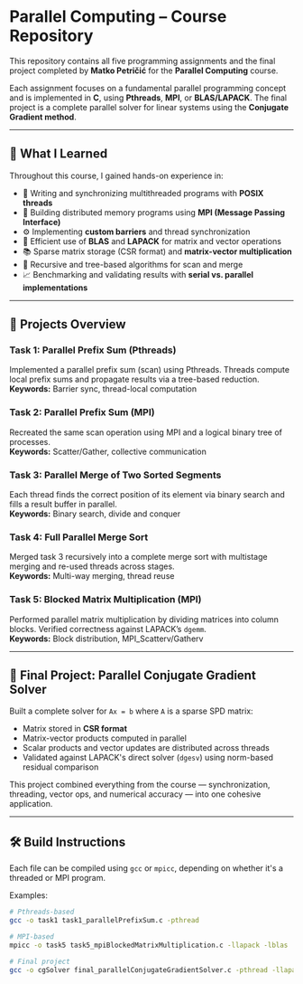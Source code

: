 # Parallel Computing – Course Repository

This repository contains all five programming assignments and the final project completed by **Matko Petričić** for the **Parallel Computing** course.

Each assignment focuses on a fundamental parallel programming concept and is implemented in **C**, using **Pthreads**, **MPI**, or **BLAS/LAPACK**. The final project is a complete parallel solver for linear systems using the **Conjugate Gradient method**.

---

## 📘 What I Learned

Throughout this course, I gained hands-on experience in:

- 🧵 Writing and synchronizing multithreaded programs with **POSIX threads**
- 📡 Building distributed memory programs using **MPI (Message Passing Interface)**
- ⚙️ Implementing **custom barriers** and thread synchronization
- 🧮 Efficient use of **BLAS** and **LAPACK** for matrix and vector operations
- 📚 Sparse matrix storage (CSR format) and **matrix-vector multiplication**
- 🔄 Recursive and tree-based algorithms for scan and merge
- 📈 Benchmarking and validating results with **serial vs. parallel implementations**

---

## 🧠 Projects Overview

### Task 1: Parallel Prefix Sum (Pthreads)
Implemented a parallel prefix sum (scan) using Pthreads. Threads compute local prefix sums and propagate results via a tree-based reduction.  
**Keywords:** Barrier sync, thread-local computation

### Task 2: Parallel Prefix Sum (MPI)
Recreated the same scan operation using MPI and a logical binary tree of processes.  
**Keywords:** Scatter/Gather, collective communication

### Task 3: Parallel Merge of Two Sorted Segments
Each thread finds the correct position of its element via binary search and fills a result buffer in parallel.  
**Keywords:** Binary search, divide and conquer

### Task 4: Full Parallel Merge Sort
Merged task 3 recursively into a complete merge sort with multistage merging and re-used threads across stages.  
**Keywords:** Multi-way merging, thread reuse

### Task 5: Blocked Matrix Multiplication (MPI)
Performed parallel matrix multiplication by dividing matrices into column blocks. Verified correctness against LAPACK’s `dgemm`.  
**Keywords:** Block distribution, MPI_Scatterv/Gatherv

---

## 🔴 Final Project: Parallel Conjugate Gradient Solver

Built a complete solver for `Ax = b` where `A` is a sparse SPD matrix:

- Matrix stored in **CSR format**
- Matrix-vector products computed in parallel
- Scalar products and vector updates are distributed across threads
- Validated against LAPACK's direct solver (`dgesv`) using norm-based residual comparison

This project combined everything from the course — synchronization, threading, vector ops, and numerical accuracy — into one cohesive application.

---

## 🛠️ Build Instructions

Each file can be compiled using `gcc` or `mpicc`, depending on whether it's a threaded or MPI program.

Examples:
```bash
# Pthreads-based
gcc -o task1 task1_parallelPrefixSum.c -pthread

# MPI-based
mpicc -o task5 task5_mpiBlockedMatrixMultiplication.c -llapack -lblas

# Final project
gcc -o cgSolver final_parallelConjugateGradientSolver.c -pthread -llapack -lblas
